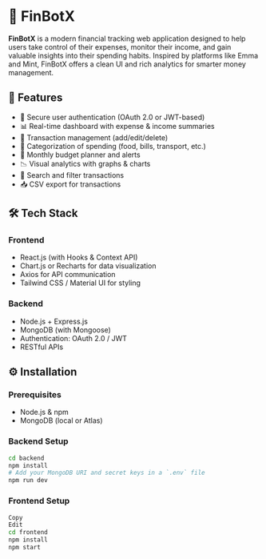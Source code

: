 # 💸 FinBotX

**FinBotX** is a modern financial tracking web application designed to help users take control of their expenses, monitor their income, and gain valuable insights into their spending habits. Inspired by platforms like Emma and Mint, FinBotX offers a clean UI and rich analytics for smarter money management.

## 🚀 Features

- 🔐 Secure user authentication (OAuth 2.0 or JWT-based)
- 📊 Real-time dashboard with expense & income summaries
- 🧾 Transaction management (add/edit/delete)
- 📂 Categorization of spending (food, bills, transport, etc.)
- 📅 Monthly budget planner and alerts
- 📉 Visual analytics with graphs & charts
- 🔎 Search and filter transactions
- 📥 CSV export for transactions

## 🛠 Tech Stack

### Frontend
- React.js (with Hooks & Context API)
- Chart.js or Recharts for data visualization
- Axios for API communication
- Tailwind CSS / Material UI for styling

### Backend
- Node.js + Express.js
- MongoDB (with Mongoose)
- Authentication: OAuth 2.0 / JWT
- RESTful APIs

## ⚙️ Installation

### Prerequisites
- Node.js & npm
- MongoDB (local or Atlas)

### Backend Setup

```bash
cd backend
npm install
# Add your MongoDB URI and secret keys in a `.env` file
npm run dev
```
### Frontend Setup

```bash
Copy
Edit
cd frontend
npm install
npm start

